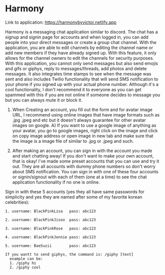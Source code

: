 # Harmony

Link to application: https://harmonybyvictor.netlify.app

Harmony is a messaging chat application similar to discord. The chat has a signup and signin page for accounts and when logged in, you can add people into your direct messages or create a group chat channel. With the application, you are able to edit channels by editing the channel name or add new members if they have already signed up. With this feature, it only allows for the channel owners to edit the channels for security purposes. With this application, you cannot only send messages but also send emojis and gifs or giphys, reply to messages/threads, add photos and delete messages. It also integrates time stamps to see when the message was sent and also includes Twilio functionality that will send SMS notification to your phone if you signed up with your actual phone number. Although it's a cool functionality, I don't recommend it to everyone as you can get spammed with this if you are not online if someone decides to message you but you can always mute it or block it. 

1. When Creating an account, you fill out the form and for avatar image URL, I recommend using online images that have image formats such as .jpg .jpeg and etc but it doesn't always guarantee for other avatar images on google. 
    A) If you want to use a google image of anything as your avatar, you go to google images, right click on the image and click on copy image address or             open image in new tab and make sure that the image is a image file of similar to .jpg or .jpeg and such. 
    
2. After making an account, you can sign in with the account you made and start chatting away! If you don't want to make your own account, that is okay!  I've made some preset accounts that you can use and try it out. They are all accounts with dummy phone numbers so don't worry about SMS notification. You can sign in with one of these four accounts or signin/signout with each of them (one at a time) to see the chat application functionality if no one is online.

  Sign in with these 5 accounts (yes they all have same passwords for simplicity and yes they are named after some of my favorite korean celebrities):
  
    1. username: BlackPinkLisa   pass: abc123
    
    2. username: BlackPinkJisoo  pass: abc123
    
    3. username: BlackPinkRose   pass: abc123
    
    4. username: BlackPinkJennie pass: abc123
    
    5. username: BaeSuzii        pass: abc123
    
    If you wantt to send giphys, the command is: /giphy [text]
      example can be:
      1. /giphy hi 
      2. /giphy cool           

